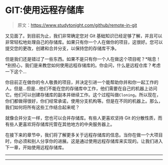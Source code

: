 # GIT:使用远程存储库

> 原文：<https://www.studytonight.com/github/remote-in-git>

又见面了。到目前为止，我们非常确定您对 Git 基础知识已经足够了解，并且可以非常轻松地处理自己的存储库。如果只有你一个人在做你的项目，这很好。您可以提交您的更改，创建和合并分支，以保持您的存储库干净。

但是我们还是错过了一些东西。如果不是只有你一个人在做这个项目呢？*喘息！*别担心，我们是来教您如何使用远程存储库的。你会问，什么是远程仓库？考虑一下这个...

你目前正在做你的令人敬畏的项目，并决定引进一个能帮助你并和你一起工作的人。但是...但是...他们不能在您的存储库中工作，他们需要在自己的机器上访问它。他们可以创建存储库的副本并继续工作。这个过程叫做`Cloning`。所以现在，你们都做得很好，你们经常承诺，使用分支机构等。但是在不同的机器上。那么，我们如何将所有这些工作结合起来呢？

就像合并分支一样，您也可以合并存储库。有些人更喜欢坚持 Git 的分散性质，而有些人更喜欢将存储库托管在其他地方的中央服务器上。

在接下来的章节中，我们将了解更多关于远程存储库的信息。当你在做一个大项目时，你必须和别人分享你的进展。这是通过使用远程存储库来实现的。让我们进入下一章，开始使用远程存储库。

* * *

* * *
